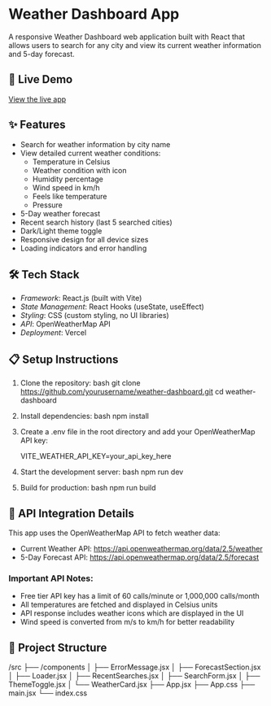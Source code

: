 # Weather Dashboard App

A responsive Weather Dashboard web application built with React that allows users to search for any city and view its current weather information and 5-day forecast.

## 🚀 Live Demo

[View the live app](https://weather-dashboard-three-beige.vercel.app/)

## ✨ Features

- Search for weather information by city name
- View detailed current weather conditions:
  - Temperature in Celsius
  - Weather condition with icon
  - Humidity percentage
  - Wind speed in km/h
  - Feels like temperature
  - Pressure
- 5-Day weather forecast
- Recent search history (last 5 searched cities)
- Dark/Light theme toggle
- Responsive design for all device sizes
- Loading indicators and error handling

## 🛠 Tech Stack

- *Framework*: React.js (built with Vite)
- *State Management*: React Hooks (useState, useEffect)
- *Styling*: CSS (custom styling, no UI libraries)
- *API*: OpenWeatherMap API
- *Deployment*: Vercel

## 📋 Setup Instructions

1. Clone the repository:
   bash
   git clone https://github.com/yourusername/weather-dashboard.git
   cd weather-dashboard
   

2. Install dependencies:
   bash
   npm install
   

3. Create a .env file in the root directory and add your OpenWeatherMap API key:
   
   VITE_WEATHER_API_KEY=your_api_key_here
   

4. Start the development server:
   bash
   npm run dev
   

5. Build for production:
   bash
   npm run build
   

## 🔌 API Integration Details

This app uses the OpenWeatherMap API to fetch weather data:

- Current Weather API: https://api.openweathermap.org/data/2.5/weather
- 5-Day Forecast API: https://api.openweathermap.org/data/2.5/forecast

### Important API Notes:

- Free tier API key has a limit of 60 calls/minute or 1,000,000 calls/month
- All temperatures are fetched and displayed in Celsius units
- API response includes weather icons which are displayed in the UI
- Wind speed is converted from m/s to km/h for better readability

## 🧪 Project Structure

/src
├── /components
│   ├── ErrorMessage.jsx
│   ├── ForecastSection.jsx
│   ├── Loader.jsx
│   ├── RecentSearches.jsx
│   ├── SearchForm.jsx
│   ├── ThemeToggle.jsx
│   └── WeatherCard.jsx
├── App.jsx
├── App.css
├── main.jsx
└── index.css



